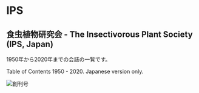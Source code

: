 # IPS
## 食虫植物研究会 - The Insectivorous Plant Society (IPS, Japan)

1950年から2020年までの会誌の一覧です。

Table of Contents 1950 - 2020. Japanese version only.

![創刊号](https://github.com/tsajiki/IPS-Japan/blob/master/Journals/001/DSC_3896.jpg)
